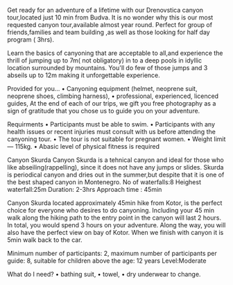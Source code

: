 Get ready for an adventure of a lifetime with
our Drenovstica canyon tour,located just
10 min from Budva. It is no wonder why this is
our most requested canyon tour,available
almost year round. Perfect for group of
friends,families and team building ,as well as
those looking for half day program ( 3hrs).

Learn the basics of canyoning that are
acceptable to all,and experience the thrill of
jumping up to 7m( not obligatory) in to a deep
pools in idyllic location surrounded by
mountains. You'll do few of those jumps and
3 abseils up to 12m making it unforgettable
experience.

Provided for you...
• Canyoning equipment (helmet,
neoprene suit, neoprene shoes,
climbing harness),
• professional, experienced, licenced
guides,
At the end of each of our trips, we gift you
free photography as a sign of gratitude
that you chose us to guide you on your
adventure.

Requirments
• Participants must be able to swim.
• Participants with any health issues or
recent injuries must consult with us
before attending the canyoning tour.
• The tour is not suitable for pregnant
women.
• Weight limit — 115kg.
• Abasic level of physical fitness is
required

Canyon Skurda
Canyon Skurda is a tehnical canyon and
ideal for those who like
abseiling(rappelling), since it does not
have any jumps or slides.
Skurda is periodical canyon and dries out
in the summer,but despite that it is one of
the best shaped canyon in Montenegro.
No of waterfalls:8
Heighest waterfall:25m
Duration: 2-3hrs
Approach time : 45min

Canyon
Skurda located approximately 45min hike
from Kotor, is the perfect choice for
everyone who desires to do canyoning.
Including your 45 min walk along the
hiking path to the entry point in the canyon
will last 2 hours. In total, you would
spend 3 hours on your adventure. Along
the way, you will also have the perfect view
on bay of Kotor. When we finish with
canyon it is 5min walk back to the car.

Minimum number of participants: 2,
maximum number of participants per
guide: 8,
suitable for children above the age: 12
years
Level:Moderate

What do I need?
• bathing suit,
• towel,
• dry underwear to change.
